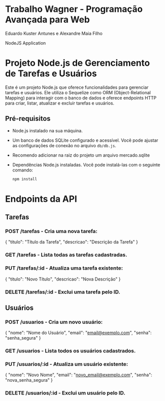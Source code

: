 # Trabalho Wagner - Programação Avançada para Web
Eduardo Kuster Antunes e Alexandre Maia Filho

NodeJS Application
# Projeto Node.js de Gerenciamento de Tarefas e Usuários

Este é um projeto Node.js que oferece funcionalidades para gerenciar tarefas e usuários. Ele utiliza o Sequelize como ORM (Object-Relational Mapping) para interagir com o banco de dados e oferece endpoints HTTP para criar, listar, atualizar e excluir tarefas e usuários.

## Pré-requisitos

- Node.js instalado na sua máquina.
- Um banco de dados SQLite configurado e acessível. Você pode ajustar as configurações de conexão no arquivo `db/db.js`.
- Recomendo adicionar na raiz do projeto um arquivo mercado.sqlite
- Dependências Node.js instaladas. Você pode instalá-las com o seguinte comando:
  
  ```bash
  npm install
  
# Endpoints da API
## Tarefas
### POST /tarefas - Cria uma nova tarefa:
{
  "titulo": "Título da Tarefa",
  "descricao": "Descrição da Tarefa"
}
### GET /tarefas - Lista todas as tarefas cadastradas.

### PUT /tarefas/:id - Atualiza uma tarefa existente:
{
  "titulo": "Novo Título",
  "descricao": "Nova Descrição"
}
### DELETE /tarefas/:id - Exclui uma tarefa pelo ID.

## Usuários

### POST /usuarios - Cria um novo usuário:

{
  "nome": "Nome do Usuário",
  "email": "email@exemplo.com",
  "senha": "senha_segura"
}
### GET /usuarios - Lista todos os usuários cadastrados.

### PUT /usuarios/:id - Atualiza um usuário existente:

{
  "nome": "Novo Nome",
  "email": "novo_email@exemplo.com",
  "senha": "nova_senha_segura"
}
### DELETE /usuarios/:id - Exclui um usuário pelo ID.
